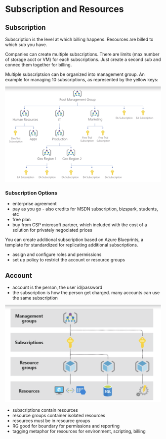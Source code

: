 # Subscription and Resources

## Subscription
Subscription is the level at which billing happens.  Resources are billed to which sub you have.  

Companies can create multiple subscriptions.  There are limits (max number of storage acct or VM) for each subscriptions.  Just create a second sub and connec them together for billing.  

Multiple subscriptsion can be organized into management group.  An example for managing 10 subscriptions, as represented by the yellow keys:  

![sub-tree](images/subscription-tree.png)  


### Subscription Options  

- enterprise agreement
- pay as you go - also credits for MSDN subscription, bizspark, students, etc
- free plan
- buy from CSP microsoft partner, which included with the cost of a solution for privately negociated prices  

You can create additional subscription based on Azure Blueprints, a template for standardized for replicating additional subscriptions.

- assign and configure roles and permissions
- set up policy to restrict the account or resource groups 

## Account   
- account is the person, the user id/password  
- the subscription is how the person get charged. many accounts can use the same subscription  


![sub-resource](images/subscription-resources.png) 

- subscriptions contain resources   
- resource groups container isolated resources  
- resources must be in resource groups  
- RG good for boundary for permissions and reporting  
- tagging metaphor for resources for environment, scripting, billing

